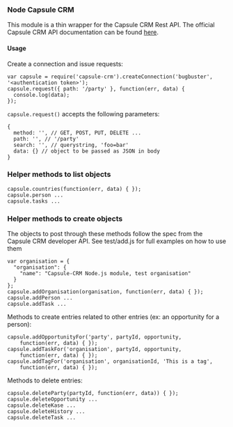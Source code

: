 ### Node Capsule CRM

This module is a thin wrapper for the Capsule CRM Rest API.
The official Capsule CRM API documentation can be found [here](http://developer.capsulecrm.com/v1/).

#### Usage

Create a connection and issue requests:

    var capsule = require('capsule-crm').createConnection('bugbuster', '<authentication token>');
    capsule.request({ path: '/party' }, function(err, data) {
      console.log(data);
    });


```capsule.request()``` accepts the following parameters:

    {
      method: '', // GET, POST, PUT, DELETE ...
      path: '', // '/party'
      search: '', // querystring, 'foo=bar'
      data: {} // object to be passed as JSON in body
    }

### Helper methods to list objects

    capsule.countries(function(err, data) { });
    capsule.person ...
    capsule.tasks ...

### Helper methods to create objects

The objects to post through these methods follow the spec from the Capsule CRM
developer API. See test/add.js for full examples on how to use them

    var organisation = {
      "organisation": {
        "name": "Capsule-CRM Node.js module, test organisation"
      }
    };
    capsule.addOrganisation(organisation, function(err, data) { });
    capsule.addPerson ...
    capsule.addTask ...

Methods to create entries related to other entries (ex: an opportunity for a
person):

    capsule.addOpportunityFor('party', partyId, opportunity, 
        function(err, data) { });
    capsule.addTaskFor('organisation', partyId, opportunity, 
        function(err, data) { });
    capsule.addTagFor('organisation', organisationId, 'This is a tag',
        function(err, data) { }); 

Methods to delete entries:
    
    capsule.deleteParty(partyId, function(err, data)) { });
    capsule.deleteOpportunity ...
    capsule.deleteKase ...
    capsule.deleteHistory ...
    capsule.deleteTask ...
